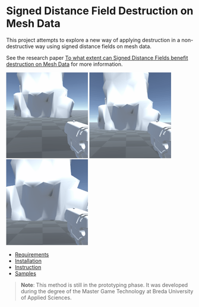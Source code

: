 # Signed Distance Field Destruction on Mesh Data
This project attempts to explore a new way of applying destruction in a non-destructive way using signed distance fields on mesh data.

See the research paper [To what extent can Signed Distance Fields benefit destruction on Mesh Data](https://www.researchgate.net/publication/361472186_To_what_extent_can_Signed_Distance_Fields_benefit_destruction_on_Mesh_Data) for more information.

<p float="left">
  <img src="Documentation~/images/Baseline_001.gif" width="220" />
  <img src="Documentation~/images/Baseline_002.gif" width="220" /> 
  <img src="Documentation~/images/Baseline_003.gif" width="220" />
</p>

* [Requirements](Documentation~/requirements.md)
* [Installation](Documentation~/installation.md)
* [Instruction](Documentation~/instruction.md)
* [Samples](Documentation~/sample.md)
> **Note**: This method is still in the prototyping phase. It was developed during the degree of the Master Game Technology at Breda University of Applied Sciences.

